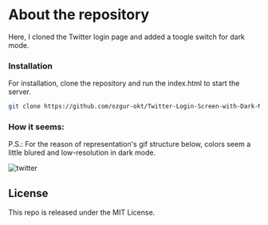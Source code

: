 # About the repository

Here, I cloned the Twitter login page and added a toogle switch for dark mode.


### Installation

For installation, clone the repository and run the index.html to start the server.

```sh
git clone https://github.com/ozgur-okt/Twitter-Login-Screen-with-Dark-Mode-Toggle

```
### How it seems:
P.S.: For the reason of representation's gif structure below, colors seem a little blured and low-resolution in dark mode.

![twitter](https://user-images.githubusercontent.com/73358116/149764119-d51ddf53-e603-45c4-b720-654a03a9f3a6.gif)


## License
This repo is released under the MIT License.
